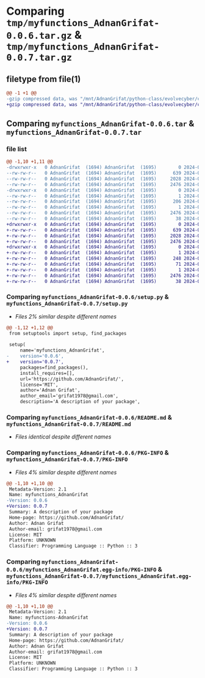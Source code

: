 # Comparing `tmp/myfunctions_AdnanGrifat-0.0.6.tar.gz` & `tmp/myfunctions_AdnanGrifat-0.0.7.tar.gz`

## filetype from file(1)

```diff
@@ -1 +1 @@
-gzip compressed data, was "/mnt/AdnanGrifat/python-class/evolvecyber/class5/dist/tmp_rkz1rn4/myfunctions_AdnanGrifat-0.0.6.tar", last modified: Fri May 31 02:47:43 2024, max compression
+gzip compressed data, was "/mnt/AdnanGrifat/python-class/evolvecyber/class5/dist/tmpshn96mhj/myfunctions_AdnanGrifat-0.0.7.tar", last modified: Fri May 31 03:01:44 2024, max compression
```

## Comparing `myfunctions_AdnanGrifat-0.0.6.tar` & `myfunctions_AdnanGrifat-0.0.7.tar`

### file list

```diff
@@ -1,10 +1,11 @@
-drwxrwxr-x   0 AdnanGrifat  (1694) AdnanGrifat  (1695)        0 2024-05-31 02:47:43.000000 myfunctions_AdnanGrifat-0.0.6/
--rw-rw-r--   0 AdnanGrifat  (1694) AdnanGrifat  (1695)      639 2024-05-31 02:47:22.000000 myfunctions_AdnanGrifat-0.0.6/setup.py
--rw-rw-r--   0 AdnanGrifat  (1694) AdnanGrifat  (1695)     2028 2024-05-31 02:46:31.000000 myfunctions_AdnanGrifat-0.0.6/README.md
--rw-rw-r--   0 AdnanGrifat  (1694) AdnanGrifat  (1695)     2476 2024-05-31 02:47:43.000000 myfunctions_AdnanGrifat-0.0.6/PKG-INFO
-drwxrwxr-x   0 AdnanGrifat  (1694) AdnanGrifat  (1695)        0 2024-05-31 02:47:43.000000 myfunctions_AdnanGrifat-0.0.6/myfunctions_AdnanGrifat.egg-info/
--rw-rw-r--   0 AdnanGrifat  (1694) AdnanGrifat  (1695)        1 2024-05-31 02:47:43.000000 myfunctions_AdnanGrifat-0.0.6/myfunctions_AdnanGrifat.egg-info/top_level.txt
--rw-rw-r--   0 AdnanGrifat  (1694) AdnanGrifat  (1695)      206 2024-05-31 02:47:43.000000 myfunctions_AdnanGrifat-0.0.6/myfunctions_AdnanGrifat.egg-info/SOURCES.txt
--rw-rw-r--   0 AdnanGrifat  (1694) AdnanGrifat  (1695)        1 2024-05-31 02:47:43.000000 myfunctions_AdnanGrifat-0.0.6/myfunctions_AdnanGrifat.egg-info/dependency_links.txt
--rw-rw-r--   0 AdnanGrifat  (1694) AdnanGrifat  (1695)     2476 2024-05-31 02:47:43.000000 myfunctions_AdnanGrifat-0.0.6/myfunctions_AdnanGrifat.egg-info/PKG-INFO
--rw-rw-r--   0 AdnanGrifat  (1694) AdnanGrifat  (1695)       38 2024-05-31 02:47:43.000000 myfunctions_AdnanGrifat-0.0.6/setup.cfg
+drwxrwxr-x   0 AdnanGrifat  (1694) AdnanGrifat  (1695)        0 2024-05-31 03:01:44.000000 myfunctions_AdnanGrifat-0.0.7/
+-rw-rw-r--   0 AdnanGrifat  (1694) AdnanGrifat  (1695)      639 2024-05-31 03:01:23.000000 myfunctions_AdnanGrifat-0.0.7/setup.py
+-rw-rw-r--   0 AdnanGrifat  (1694) AdnanGrifat  (1695)     2028 2024-05-31 02:46:31.000000 myfunctions_AdnanGrifat-0.0.7/README.md
+-rw-rw-r--   0 AdnanGrifat  (1694) AdnanGrifat  (1695)     2476 2024-05-31 03:01:44.000000 myfunctions_AdnanGrifat-0.0.7/PKG-INFO
+drwxrwxr-x   0 AdnanGrifat  (1694) AdnanGrifat  (1695)        0 2024-05-31 03:01:44.000000 myfunctions_AdnanGrifat-0.0.7/myfunctions_AdnanGrifat.egg-info/
+-rw-rw-r--   0 AdnanGrifat  (1694) AdnanGrifat  (1695)        1 2024-05-31 03:01:44.000000 myfunctions_AdnanGrifat-0.0.7/myfunctions_AdnanGrifat.egg-info/top_level.txt
+-rw-rw-r--   0 AdnanGrifat  (1694) AdnanGrifat  (1695)      248 2024-05-31 03:01:44.000000 myfunctions_AdnanGrifat-0.0.7/myfunctions_AdnanGrifat.egg-info/SOURCES.txt
+-rw-rw-r--   0 AdnanGrifat  (1694) AdnanGrifat  (1695)       71 2024-05-31 02:57:42.000000 myfunctions_AdnanGrifat-0.0.7/myfunctions_AdnanGrifat.egg-info/Makefile
+-rw-rw-r--   0 AdnanGrifat  (1694) AdnanGrifat  (1695)        1 2024-05-31 03:01:44.000000 myfunctions_AdnanGrifat-0.0.7/myfunctions_AdnanGrifat.egg-info/dependency_links.txt
+-rw-rw-r--   0 AdnanGrifat  (1694) AdnanGrifat  (1695)     2476 2024-05-31 03:01:44.000000 myfunctions_AdnanGrifat-0.0.7/myfunctions_AdnanGrifat.egg-info/PKG-INFO
+-rw-rw-r--   0 AdnanGrifat  (1694) AdnanGrifat  (1695)       38 2024-05-31 03:01:44.000000 myfunctions_AdnanGrifat-0.0.7/setup.cfg
```

### Comparing `myfunctions_AdnanGrifat-0.0.6/setup.py` & `myfunctions_AdnanGrifat-0.0.7/setup.py`

 * *Files 2% similar despite different names*

```diff
@@ -1,12 +1,12 @@
 from setuptools import setup, find_packages
 
 setup(
     name='myfunctions_AdnanGrifat',
-    version='0.0.6',
+    version='0.0.7',
     packages=find_packages(),
     install_requires=[],
     url='https://github.com/AdnanGrifat/',
     license='MIT',
     author='Adnan Grifat',
     author_email='grifat1978@gmail.com',
     description='A description of your package',
```

### Comparing `myfunctions_AdnanGrifat-0.0.6/README.md` & `myfunctions_AdnanGrifat-0.0.7/README.md`

 * *Files identical despite different names*

### Comparing `myfunctions_AdnanGrifat-0.0.6/PKG-INFO` & `myfunctions_AdnanGrifat-0.0.7/PKG-INFO`

 * *Files 4% similar despite different names*

```diff
@@ -1,10 +1,10 @@
 Metadata-Version: 2.1
 Name: myfunctions_AdnanGrifat
-Version: 0.0.6
+Version: 0.0.7
 Summary: A description of your package
 Home-page: https://github.com/AdnanGrifat/
 Author: Adnan Grifat
 Author-email: grifat1978@gmail.com
 License: MIT
 Platform: UNKNOWN
 Classifier: Programming Language :: Python :: 3
```

### Comparing `myfunctions_AdnanGrifat-0.0.6/myfunctions_AdnanGrifat.egg-info/PKG-INFO` & `myfunctions_AdnanGrifat-0.0.7/myfunctions_AdnanGrifat.egg-info/PKG-INFO`

 * *Files 4% similar despite different names*

```diff
@@ -1,10 +1,10 @@
 Metadata-Version: 2.1
 Name: myfunctions-AdnanGrifat
-Version: 0.0.6
+Version: 0.0.7
 Summary: A description of your package
 Home-page: https://github.com/AdnanGrifat/
 Author: Adnan Grifat
 Author-email: grifat1978@gmail.com
 License: MIT
 Platform: UNKNOWN
 Classifier: Programming Language :: Python :: 3
```

